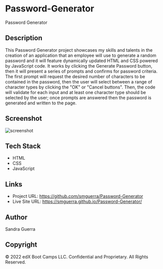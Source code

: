 # Password-Generator


Password Generator



## Description 


This Password Generator project showcases my skills and talents in the creation of an application that an employee will use to generate a random password and it will feature dynamically updated HTML and CSS powered by JavaScript code. It works by clicking the Generate Password button, then it will present a series of prompts and confirms for password criteria. The first prompt will request the desired number of characters to be contained in the password, then the user will select between a range of character types by clicking the "OK" or "Cancel buttons". Then, the code will validate for each input and at least one character type should be selected by the user; once prompts are answered then the password is generated and written to the page. 



## Screenshot


![screenshot](https://user-images.githubusercontent.com/118385737/212885664-f1fd6a49-1ab3-4328-b1ac-d29ac0288697.png)



## Tech Stack

- HTML
- CSS
- JavaScript


## Links

- Project URL:  https://github.com/smguerra/Password-Generator
- Live Site URL:  https://smguerra.github.io/Password-Generator/


## Author

Sandra Guerra


## Copyright

© 2022 edX Boot Camps LLC. Confidential and Proprietary. All Rights Reserved.
